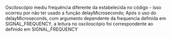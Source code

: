 Osciloscópio mediu frequência diferente da estabelecida no código - isso ocorreu por não ter usado a função delayMicroseconds;
Após o uso do delayMicroseconds, com argumento dependente da frequencia definida em SIGNAL_FREQUENCY, a leitura no osciloscópio foi correspondente ao definido em SIGNAL_FREQUENCY
